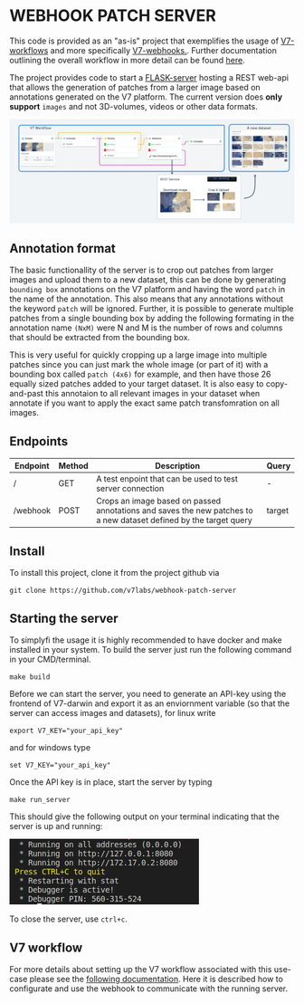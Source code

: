 # WEBHOOK PATCH SERVER

This code is provided as an "as-is" project that exemplifies the usage of [V7-workflows](https://docs.v7labs.com/v2.0/docs/use-workflow-to-manage-your-projects) and more specifically [V7-webhooks.](https://docs.v7labs.com/v2.0/docs/the-webhook-stage). Further documentation outlining the overall workflow in more detail can be found [here](https://github.com/v7labs/webhook-patch-server).


The project provides code to start a [FLASK-server](https://flask.palletsprojects.com/en/2.2.x/) hosting a REST web-api that allows the generation of patches from a larger image based on annotations generated on the V7 platform. The current version does **only support** `images` and not 3D-volumes, videos or other data formats.

![alt text](/illustrations/image_patch_illustrations.png)

## Annotation format

The basic functionallity of the server is to crop out patches from larger images and upload them to a new dataset, this can be done by generating `bounding box` annotations on the V7 platform and having the word `patch` in the name of the annotation. This also means that any annotations without the keyword `patch` will be ignored. Further, it is possible to generate multiple patches from a single bounding box by adding the following formating in the annotation name `(NxM)` were N and M is the number of rows and columns that should be extracted from the bounding box.

This is very useful for quickly cropping up a large image into multiple patches since you can just mark the whole image (or part of it) with a bounding box called `patch (4x6)` for example, and then have those 26 equally sized patches added to your target dataset. It is also easy to copy-and-past this annotaion to all relevant images in your dataset when annotate if you want to apply the exact same patch transfomration on all images.


## Endpoints

| Endpoint | Method  | Description                                                 | Query |
| -------- | ------- | ----------------------------------------------------------- | ------
| /        | GET     | A test enpoint that can be used to test server connection   | - |
| /webhook | POST    | Crops an image based on passed annotations and saves the new patches to a new dataset defined by the target query   | target |


## Install

To install this project, clone it from the project github via
```
git clone https://github.com/v7labs/webhook-patch-server
```

## Starting the server

To simplyfi the usage it is highly recommended to have docker and make installed in your system. To build the server just run the following command in your CMD/terminal.

```
make build
```

Before we can start the server, you need to generate an API-key using the frontend of V7-darwin and export it as an enviornment variable (so that the server can access images and datasets), for linux write

```
export V7_KEY="your_api_key"
```

and for windows type


```
set V7_KEY="your_api_key"
```

Once the API key is in place, start the server by typing

```
make run_server
```

This should give the following output on your terminal indicating that the server is up and running:


![alt text](/illustrations/running_server_example.png)

To close the server, use `ctrl+c`.

## V7 workflow

For more details about setting up the V7 workflow associated with this use-case please see the [following documentation](https://github.com/v7labs/webhook-patch-server). Here it is described how to configurate and use the webhook to communicate with the running server.


